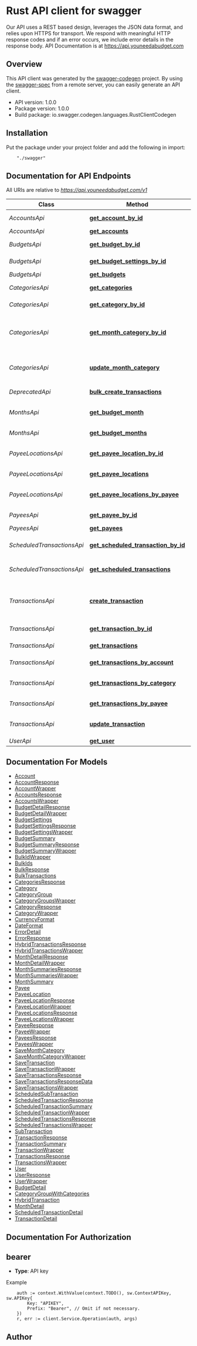 # Rust API client for swagger

Our API uses a REST based design, leverages the JSON data format, and relies upon HTTPS for transport. We respond with meaningful HTTP response codes and if an error occurs, we include error details in the response body.  API Documentation is at https://api.youneedabudget.com

## Overview
This API client was generated by the [swagger-codegen](https://github.com/swagger-api/swagger-codegen) project.  By using the [swagger-spec](https://github.com/swagger-api/swagger-spec) from a remote server, you can easily generate an API client.

- API version: 1.0.0
- Package version: 1.0.0
- Build package: io.swagger.codegen.languages.RustClientCodegen

## Installation
Put the package under your project folder and add the following in import:
```
    "./swagger"
```

## Documentation for API Endpoints

All URIs are relative to *https://api.youneedabudget.com/v1*

Class | Method | HTTP request | Description
------------ | ------------- | ------------- | -------------
*AccountsApi* | [**get_account_by_id**](docs/AccountsApi.md#get_account_by_id) | **Get** /budgets/{budget_id}/accounts/{account_id} | Single account
*AccountsApi* | [**get_accounts**](docs/AccountsApi.md#get_accounts) | **Get** /budgets/{budget_id}/accounts | Account list
*BudgetsApi* | [**get_budget_by_id**](docs/BudgetsApi.md#get_budget_by_id) | **Get** /budgets/{budget_id} | Single budget
*BudgetsApi* | [**get_budget_settings_by_id**](docs/BudgetsApi.md#get_budget_settings_by_id) | **Get** /budgets/{budget_id}/settings | Budget Settings
*BudgetsApi* | [**get_budgets**](docs/BudgetsApi.md#get_budgets) | **Get** /budgets | List budgets
*CategoriesApi* | [**get_categories**](docs/CategoriesApi.md#get_categories) | **Get** /budgets/{budget_id}/categories | List categories
*CategoriesApi* | [**get_category_by_id**](docs/CategoriesApi.md#get_category_by_id) | **Get** /budgets/{budget_id}/categories/{category_id} | Single category
*CategoriesApi* | [**get_month_category_by_id**](docs/CategoriesApi.md#get_month_category_by_id) | **Get** /budgets/{budget_id}/months/{month}/categories/{category_id} | Single category for a specific budget month
*CategoriesApi* | [**update_month_category**](docs/CategoriesApi.md#update_month_category) | **Patch** /budgets/{budget_id}/months/{month}/categories/{category_id} | Update an existing month category
*DeprecatedApi* | [**bulk_create_transactions**](docs/DeprecatedApi.md#bulk_create_transactions) | **Post** /budgets/{budget_id}/transactions/bulk | Bulk create transactions
*MonthsApi* | [**get_budget_month**](docs/MonthsApi.md#get_budget_month) | **Get** /budgets/{budget_id}/months/{month} | Single budget month
*MonthsApi* | [**get_budget_months**](docs/MonthsApi.md#get_budget_months) | **Get** /budgets/{budget_id}/months | List budget months
*PayeeLocationsApi* | [**get_payee_location_by_id**](docs/PayeeLocationsApi.md#get_payee_location_by_id) | **Get** /budgets/{budget_id}/payee_locations/{payee_location_id} | Single payee location
*PayeeLocationsApi* | [**get_payee_locations**](docs/PayeeLocationsApi.md#get_payee_locations) | **Get** /budgets/{budget_id}/payee_locations | List payee locations
*PayeeLocationsApi* | [**get_payee_locations_by_payee**](docs/PayeeLocationsApi.md#get_payee_locations_by_payee) | **Get** /budgets/{budget_id}/payees/{payee_id}/payee_locations | List locations for a payee
*PayeesApi* | [**get_payee_by_id**](docs/PayeesApi.md#get_payee_by_id) | **Get** /budgets/{budget_id}/payees/{payee_id} | Single payee
*PayeesApi* | [**get_payees**](docs/PayeesApi.md#get_payees) | **Get** /budgets/{budget_id}/payees | List payees
*ScheduledTransactionsApi* | [**get_scheduled_transaction_by_id**](docs/ScheduledTransactionsApi.md#get_scheduled_transaction_by_id) | **Get** /budgets/{budget_id}/scheduled_transactions/{scheduled_transaction_id} | Single scheduled transaction
*ScheduledTransactionsApi* | [**get_scheduled_transactions**](docs/ScheduledTransactionsApi.md#get_scheduled_transactions) | **Get** /budgets/{budget_id}/scheduled_transactions | List scheduled transactions
*TransactionsApi* | [**create_transaction**](docs/TransactionsApi.md#create_transaction) | **Post** /budgets/{budget_id}/transactions | Create a single transaction or multiple transactions
*TransactionsApi* | [**get_transaction_by_id**](docs/TransactionsApi.md#get_transaction_by_id) | **Get** /budgets/{budget_id}/transactions/{transaction_id} | Single transaction
*TransactionsApi* | [**get_transactions**](docs/TransactionsApi.md#get_transactions) | **Get** /budgets/{budget_id}/transactions | List transactions
*TransactionsApi* | [**get_transactions_by_account**](docs/TransactionsApi.md#get_transactions_by_account) | **Get** /budgets/{budget_id}/accounts/{account_id}/transactions | List account transactions
*TransactionsApi* | [**get_transactions_by_category**](docs/TransactionsApi.md#get_transactions_by_category) | **Get** /budgets/{budget_id}/categories/{category_id}/transactions | List category transactions
*TransactionsApi* | [**get_transactions_by_payee**](docs/TransactionsApi.md#get_transactions_by_payee) | **Get** /budgets/{budget_id}/payees/{payee_id}/transactions | List payee transactions
*TransactionsApi* | [**update_transaction**](docs/TransactionsApi.md#update_transaction) | **Put** /budgets/{budget_id}/transactions/{transaction_id} | Updates an existing transaction
*UserApi* | [**get_user**](docs/UserApi.md#get_user) | **Get** /user | User info


## Documentation For Models

 - [Account](docs/Account.md)
 - [AccountResponse](docs/AccountResponse.md)
 - [AccountWrapper](docs/AccountWrapper.md)
 - [AccountsResponse](docs/AccountsResponse.md)
 - [AccountsWrapper](docs/AccountsWrapper.md)
 - [BudgetDetailResponse](docs/BudgetDetailResponse.md)
 - [BudgetDetailWrapper](docs/BudgetDetailWrapper.md)
 - [BudgetSettings](docs/BudgetSettings.md)
 - [BudgetSettingsResponse](docs/BudgetSettingsResponse.md)
 - [BudgetSettingsWrapper](docs/BudgetSettingsWrapper.md)
 - [BudgetSummary](docs/BudgetSummary.md)
 - [BudgetSummaryResponse](docs/BudgetSummaryResponse.md)
 - [BudgetSummaryWrapper](docs/BudgetSummaryWrapper.md)
 - [BulkIdWrapper](docs/BulkIdWrapper.md)
 - [BulkIds](docs/BulkIds.md)
 - [BulkResponse](docs/BulkResponse.md)
 - [BulkTransactions](docs/BulkTransactions.md)
 - [CategoriesResponse](docs/CategoriesResponse.md)
 - [Category](docs/Category.md)
 - [CategoryGroup](docs/CategoryGroup.md)
 - [CategoryGroupsWrapper](docs/CategoryGroupsWrapper.md)
 - [CategoryResponse](docs/CategoryResponse.md)
 - [CategoryWrapper](docs/CategoryWrapper.md)
 - [CurrencyFormat](docs/CurrencyFormat.md)
 - [DateFormat](docs/DateFormat.md)
 - [ErrorDetail](docs/ErrorDetail.md)
 - [ErrorResponse](docs/ErrorResponse.md)
 - [HybridTransactionsResponse](docs/HybridTransactionsResponse.md)
 - [HybridTransactionsWrapper](docs/HybridTransactionsWrapper.md)
 - [MonthDetailResponse](docs/MonthDetailResponse.md)
 - [MonthDetailWrapper](docs/MonthDetailWrapper.md)
 - [MonthSummariesResponse](docs/MonthSummariesResponse.md)
 - [MonthSummariesWrapper](docs/MonthSummariesWrapper.md)
 - [MonthSummary](docs/MonthSummary.md)
 - [Payee](docs/Payee.md)
 - [PayeeLocation](docs/PayeeLocation.md)
 - [PayeeLocationResponse](docs/PayeeLocationResponse.md)
 - [PayeeLocationWrapper](docs/PayeeLocationWrapper.md)
 - [PayeeLocationsResponse](docs/PayeeLocationsResponse.md)
 - [PayeeLocationsWrapper](docs/PayeeLocationsWrapper.md)
 - [PayeeResponse](docs/PayeeResponse.md)
 - [PayeeWrapper](docs/PayeeWrapper.md)
 - [PayeesResponse](docs/PayeesResponse.md)
 - [PayeesWrapper](docs/PayeesWrapper.md)
 - [SaveMonthCategory](docs/SaveMonthCategory.md)
 - [SaveMonthCategoryWrapper](docs/SaveMonthCategoryWrapper.md)
 - [SaveTransaction](docs/SaveTransaction.md)
 - [SaveTransactionWrapper](docs/SaveTransactionWrapper.md)
 - [SaveTransactionsResponse](docs/SaveTransactionsResponse.md)
 - [SaveTransactionsResponseData](docs/SaveTransactionsResponseData.md)
 - [SaveTransactionsWrapper](docs/SaveTransactionsWrapper.md)
 - [ScheduledSubTransaction](docs/ScheduledSubTransaction.md)
 - [ScheduledTransactionResponse](docs/ScheduledTransactionResponse.md)
 - [ScheduledTransactionSummary](docs/ScheduledTransactionSummary.md)
 - [ScheduledTransactionWrapper](docs/ScheduledTransactionWrapper.md)
 - [ScheduledTransactionsResponse](docs/ScheduledTransactionsResponse.md)
 - [ScheduledTransactionsWrapper](docs/ScheduledTransactionsWrapper.md)
 - [SubTransaction](docs/SubTransaction.md)
 - [TransactionResponse](docs/TransactionResponse.md)
 - [TransactionSummary](docs/TransactionSummary.md)
 - [TransactionWrapper](docs/TransactionWrapper.md)
 - [TransactionsResponse](docs/TransactionsResponse.md)
 - [TransactionsWrapper](docs/TransactionsWrapper.md)
 - [User](docs/User.md)
 - [UserResponse](docs/UserResponse.md)
 - [UserWrapper](docs/UserWrapper.md)
 - [BudgetDetail](docs/BudgetDetail.md)
 - [CategoryGroupWithCategories](docs/CategoryGroupWithCategories.md)
 - [HybridTransaction](docs/HybridTransaction.md)
 - [MonthDetail](docs/MonthDetail.md)
 - [ScheduledTransactionDetail](docs/ScheduledTransactionDetail.md)
 - [TransactionDetail](docs/TransactionDetail.md)


## Documentation For Authorization

## bearer
- **Type**: API key 

Example
```
	auth := context.WithValue(context.TODO(), sw.ContextAPIKey, sw.APIKey{
		Key: "APIKEY",
		Prefix: "Bearer", // Omit if not necessary.
	})
    r, err := client.Service.Operation(auth, args)
```

## Author



